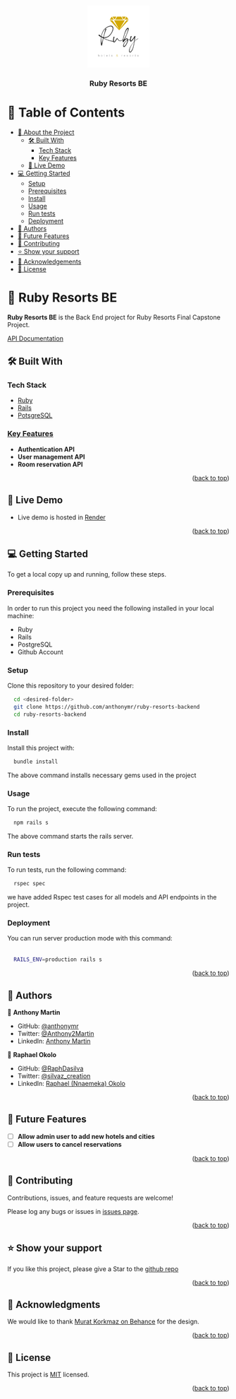 <a name="readme-top"></a>

<div align="center">
  <img src="readme-res/app_logo.jpeg" alt="logo" width="140"  height="auto" />
  <br/>

  <h3><b>Ruby Resorts BE</b></h3>

</div>

<!-- TABLE OF CONTENTS -->

# 📗 Table of Contents

- [📖 About the Project](#about-project)
  - [🛠 Built With](#built-with)
    - [Tech Stack](#tech-stack)
    - [Key Features](#key-features)
  - [🚀 Live Demo](#live-demo)
- [💻 Getting Started](#getting-started)
  - [Setup](#setup)
  - [Prerequisites](#prerequisites)
  - [Install](#install)
  - [Usage](#usage)
  - [Run tests](#run-tests)
  - [Deployment](#triangular_flag_on_post-deployment)
- [👥 Authors](#authors)
- [🔭 Future Features](#future-features)
- [🤝 Contributing](#contributing)
- [⭐️ Show your support](#support)
- [🙏 Acknowledgements](#acknowledgements)
- [📝 License](#license)

<!-- PROJECT DESCRIPTION -->

# 📖 Ruby Resorts BE <a name="about-project"></a>


**Ruby Resorts BE** is the Back End project for Ruby Resorts Final Capstone Project.

[API Documentation](./readme-res/API.md)


## 🛠 Built With <a name="built-with"></a>

### Tech Stack <a name="tech-stack"></a>

  <ul>
    <li><a href="https://rubyonrails.org/">Ruby</a></li>
    <li><a href="https://www.ruby-lang.org/">Rails</li>
    <li><a href="https://www.postgresql.org/">PotsgreSQL</li>
  </ul>

<!-- Features -->

### Key Features <a name="key-features"></a>

- **Authentication API**
- **User management API**
- **Room reservation API**

<p align="right">(<a href="#readme-top">back to top</a>)</p>

<!-- LIVE DEMO -->

## 🚀 Live Demo <a name="live-demo"></a>

- Live demo is hosted in [Render](comingsoon)


<p align="right">(<a href="#readme-top">back to top</a>)</p>

<!-- GETTING STARTED -->

## 💻 Getting Started <a name="getting-started"></a>


To get a local copy up and running, follow these steps.

### Prerequisites

In order to run this project you need the following installed in your local machine:

<ul>
<li>Ruby</li>
<li>Rails</li>
<li>PostgreSQL</li>
<li>Github Account</li>
</ul>

### Setup

Clone this repository to your desired folder:

```sh
  cd <desired-folder>
  git clone https://github.com/anthonymr/ruby-resorts-backend
  cd ruby-resorts-backend
```

### Install

Install this project with:

```sh
  bundle install
```

The above command installs necessary gems used in the project

### Usage

To run the project, execute the following command:

```sh
  npm rails s
```

The above command starts the rails server.

### Run tests

To run tests, run the following command:

```sh
  rspec spec
```

we have added Rspec test cases for all models and API endpoints in the project.

### Deployment

You can run server production mode with this command:

```sh

  RAILS_ENV=production rails s

```

<p align="right">(<a href="#readme-top">back to top</a>)</p>

<!-- AUTHORS -->

## 👥 Authors <a name="authors"></a>


👤 **Anthony Martin**

- GitHub: [@anthonymr](https://github.com/anthonymr)
- Twitter: [@Anthony2Martin](https://twitter.com/Anthony2Martin)
- LinkedIn: [Anthony Martin](https://www.linkedin.com/in/anthony-martin-rodriguez/)

👤 **Raphael Okolo**

- GitHub: [@RaphDasilva](https://github.com/RaphDasilva)
- Twitter: [@silvaz_creation](https://twitter.com/silvaz_creation)
- LinkedIn: [Raphael (Nnaemeka) Okolo](https://www.linkedin.com/in/raphael-okolo-480012227/)


<p align="right">(<a href="#readme-top">back to top</a>)</p>

<!-- FUTURE FEATURES -->

## 🔭 Future Features <a name="future-features"></a>

- [ ] **Allow admin user to add new hotels and cities**
- [ ] **Allow users to cancel reservations**

<p align="right">(<a href="#readme-top">back to top</a>)</p>

<!-- CONTRIBUTING -->

## 🤝 Contributing <a name="contributing"></a>

Contributions, issues, and feature requests are welcome!

Please log any bugs or issues in [issues page](https://github.com/anthonymr/ruby-resorts-backend/issues).

<p align="right">(<a href="#readme-top">back to top</a>)</p>

<!-- SUPPORT -->

## ⭐️ Show your support <a name="support"></a>

If you like this project, please give a Star to the [github repo](https://github.com/anthonymr/ruby-resorts-backend)

<p align="right">(<a href="#readme-top">back to top</a>)</p>

<!-- ACKNOWLEDGEMENTS -->

## 🙏 Acknowledgments <a name="acknowledgements"></a>

We would like to thank [Murat Korkmaz on Behance](https://www.behance.net/gallery/26425031/Vespa-Responsive-Redesign) for the design.

<p align="right">(<a href="#readme-top">back to top</a>)</p>


<!-- LICENSE -->

## 📝 License <a name="license"></a>

This project is [MIT](./LICENSE) licensed.

<p align="right">(<a href="#readme-top">back to top</a>)</p>
